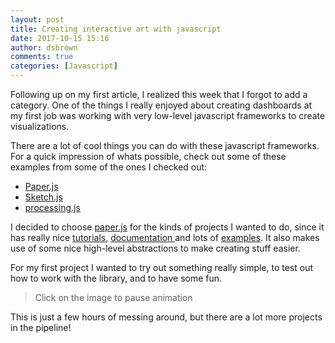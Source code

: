 ```yaml
---
layout: post
title: Creating interactive art with javascript
date: 2017-10-15 15:16
author: dsbrown
comments: true
categories: [Javascript]
---
```

Following up on my first article, I realized this week that I forgot to add a category. One of the things I really enjoyed about creating dashboards at my first job was working with very low-level javascript frameworks to create visualizations.

There are a lot of cool things you can do with these javascript frameworks. For a quick impression of whats possible, check out some of these examples from some of the ones I checked out:
<ul>
 	<li><a href="http://paperjs.org/examples/">Paper.js</a></li>
 	<li><a href="http://soulwire.github.io/sketch.js/">Sketch.js</a></li>
 	<li><a href="http://processingjs.org/exhibition/">processing.js</a></li>
</ul>

I decided to choose <a href="http://paperjs.org/">paper.js</a> for the kinds of projects I wanted to do, since it has really nice <a href="http://paperjs.org/tutorials/">tutorials</a>, <a href="http://paperjs.org/reference/global/">documentation </a>and lots of <a href="http://paperjs.org/examples/">examples</a>. It also makes use of some nice high-level abstractions to make creating stuff easier.

For my first project I wanted to try out something really simple, to test out how to work with the library, and to have some fun.

<blockquote>Click on the image to pause animation</blockquote>

<script type="text/javascript" src="/js/paper-full.min.js"></script><script type="text/paperscript" src="/js/expanding_circles.js" canvas="myCanvas"></script><canvas id="myCanvas" style="width: 100%;"></canvas>

This is just a few hours of messing around, but there are a lot more projects in the pipeline!
